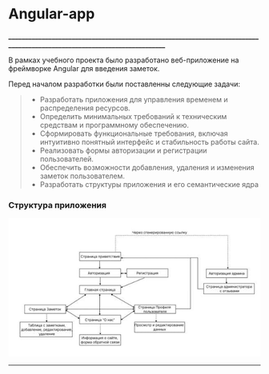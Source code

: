 # Angular-app

**__________________________________________________________________________________________________________________________**

В рамках учебного проекта было разработано веб-приложение на фреймворке Angular для введения заметок.

Перед началом разработки были поставленны следующие задачи:
>* Разработать приложения для управления временем и распределения ресурсов.
> * Определить минимальных требований к техническим средствам и программному обеспечению.
>* Сформировать функциональные требования, включая интуитивно понятный интерфейс и стабильность работы сайта.
>* Реализовать формы авторизации и регистрации пользователей.
>* Обеспечить возможности добавления, удаления и изменения заметок пользователем.
>* Разработать структуры приложения и его семантические ядра

### Структура приложения
![структура интернет ресурса](public/структура%20сайта.jpg)
****
